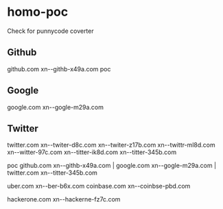 # homo-poc

Check for punnycode coverter

## Github
github.com xn--githb-x49a.com poc

## Google
google.com xn--gogle-m29a.com

## Twitter
twitter.com 
xn--twiter-d8c.com
xn--twiter-z17b.com
xn--twittr-ml8d.com
xn--witter-97c.com
xn--titter-ik8d.com
xn--titter-345b.com

poc 
github.com xn--githb-x49a.com 
| 
google.com xn--gogle-m29a.com
|
twitter.com xn--titter-345b.com

uber.com xn--ber-b6x.com
coinbase.com xn--coinbse-pbd.com

hackerone.com xn--hackerne-fz7c.com
